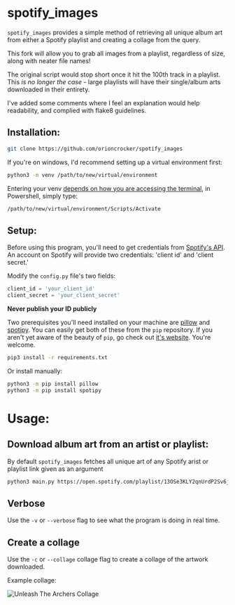# spotify\_images
`spotify_images` provides a simple method of retrieving all unique album art from either a Spotify playlist and creating a collage from the query.

This fork will allow you to grab all images from a playlist, regardless of size, along with neater file names!

The original script would stop short once it hit the 100th track in a playlist. This *is no longer the case* - large playlists will have their single/album arts downloaded in their entirety.

I've added some comments where I feel an explanation would help readability, and complied with flake8 guidelines.

## Installation:
```bash
git clone https://github.com/orioncrocker/spotify_images
```

If you're on windows, I'd recommend setting up a virtual environment first:

```bash
python3 -m venv /path/to/new/virtual/environment
```

Entering your venv [depends on how you are accessing the terminal](https://docs.python.org/3/library/venv.html), in Powershell, simply type:
```bash
/path/to/new/virtual/environment/Scripts/Activate
```

## Setup:
Before using this program, you'll need to get credentials from [Spotify's API](https://developer.spotify.com/documentation/web-api/quick-start/).
An account on Spotify will provide two credentials: 'client id' and 'client secret.'

Modify the `config.py` file's two fields:
```python
client_id = 'your_client_id'
client_secret = 'your_client_secret'
```

**Never publish your ID publicly**

Two prerequisites you'll need installed on your machine are [pillow](https://pillow.readthedocs.io/en/stable/installation.html) and [spotipy](https://spotipy.readthedocs.io/en/master/).
You can easily get both of these from the `pip` repository.
If you aren't yet aware of the beauty of `pip`, go check out [it's website](https://pypi.org/project/pip/).
You're welcome.

```bash
pip3 install -r requirements.txt
```

Or install manually:
```bash
python3 -m pip install pillow
python3 -m pip install spotipy
```

# Usage:

## Download album art from an artist or playlist:
By default `spotify_images` fetches all unique art of any Spotify arist or playlist link given as an argument
```bash
python3 main.py https://open.spotify.com/playlist/13OSe3KLY2qnUrdP2Sv6j7
```

## Verbose
Use the `-v` or `--verbose` flag to see what the program is doing in real time.

## Create a collage
Use the `-c` or `--collage` collage flag to create a collage of the artwork downloaded.

Example collage:

![Unleash The Archers Collage](examples/collage.jpeg)
